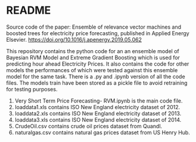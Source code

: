 # README #

Source code of the paper: Ensemble of relevance vector machines and boosted trees for electricity price forecasting, published in Applied Energy Elsevier. https://doi.org/10.1016/j.apenergy.2019.05.062

This repository contains the python code for an an ensemble model of Bayesian RVM Model and Extreme Gradient Boosting which is used for predicting 
hour ahead Electricity Prices. It also contains the code for other models the performances of which were tested against this ensemble model for 
the same task. There is a .py and .ipynb version of all the code files. The models train have been stored as a pickle file to avoid retraining
for testing purposes. 

1) Very Short Term Price Forecasting- RVM.ipynb is the main code file.
2) loaddata1.xls contains ISO New England electricity dataset of 2012.
3) loaddata2.xls contains ISO New England electricity dataset of 2013.
4) loaddata3.xls contains ISO New England electricity dataset of 2014.
5) CrudeOil.csv contains crude oil prices dataset from Quandl.
6) naturalgas.csv contains natural gas prices dataset from US Henry Hub.
